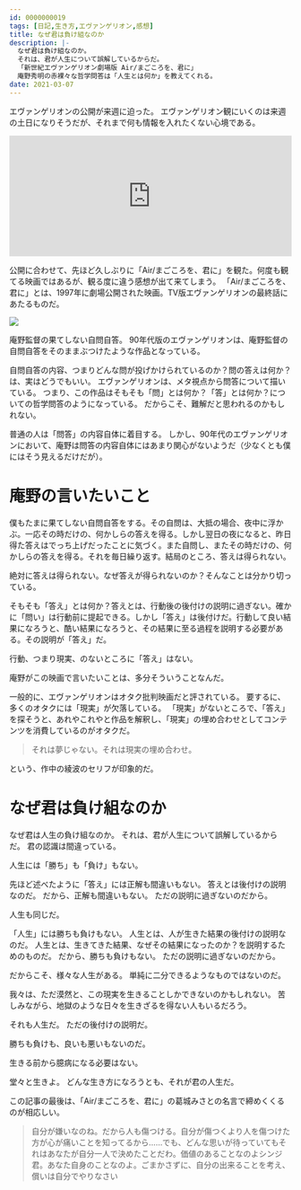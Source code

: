 ```yaml
---
id: 0000000019
tags: [日記,生き方,エヴァンゲリオン,感想]
title: なぜ君は負け組なのか
description: |-
  なぜ君は負け組なのか。
  それは、君が人生について誤解しているからだ。
  「新世紀エヴァンゲリオン劇場版 Air/まごころを、君に」
  庵野秀明の赤裸々な哲学問答は「人生とは何か」を教えてくれる。
date: 2021-03-07
---
```


エヴァンゲリオンの公開が来週に迫った。
エヴァンゲリオン観にいくのは来週の土日になりそうだが、それまで何も情報を入れたくない心境である。

<iframe width="100%" height="215" src="https://www.youtube.com/embed/BdkFQ0A8hic" frameborder="0" allow="accelerometer; autoplay; clipboard-write; encrypted-media; gyroscope; picture-in-picture" allowfullscreen></iframe>

公開に合わせて、先ほど久しぶりに「Air/まごころを、君に」を観た。何度も観てる映画ではあるが、観る度に違う感想が出て来てしまう。
「Air/まごころを、君に」とは、1997年に劇場公開された映画。TV版エヴァンゲリオンの最終話にあたるものだ。

<a href="https://www.amazon.co.jp/%E6%96%B0%E4%B8%96%E7%B4%80%E3%82%A8%E3%83%B4%E3%82%A1%E3%83%B3%E3%82%B2%E3%83%AA%E3%82%AA%E3%83%B3%E5%8A%87%E5%A0%B4%E7%89%88-Air%EF%BC%8F%E3%81%BE%E3%81%94%E3%81%93%E3%82%8D%E3%82%92%E3%80%81%E5%90%9B%E3%81%AB-%E7%B7%92%E6%96%B9%E6%81%B5%E7%BE%8E/dp/B07VMZ8MP6?&linkCode=li2&tag=taito062507-22&linkId=2aeebd8d39910d5c568a64a8307e6d58&language=ja_JP&ref_=as_li_ss_il" target="_blank"><img border="0" src="//ws-fe.amazon-adsystem.com/widgets/q?_encoding=UTF8&ASIN=B07VMZ8MP6&Format=_SL160_&ID=AsinImage&MarketPlace=JP&ServiceVersion=20070822&WS=1&tag=taito062507-22&language=ja_JP" ></a><img src="https://ir-jp.amazon-adsystem.com/e/ir?t=taito062507-22&language=ja_JP&l=li2&o=9&a=B07VMZ8MP6" width="1" height="1" border="0" alt="" style="border:none !important; margin:0px !important;" />

庵野監督の果てしない自問自答。
90年代版のエヴァンゲリオンは、庵野監督の自問自答をそのままぶつけたような作品となっている。

自問自答の内容、つまりどんな問が投げかけられているのか？問の答えは何か？は、実はどうでもいい。
エヴァンゲリオンは、メタ視点から問答について描いている。
つまり、この作品はそもそも「問」とは何か？「答」とは何か？についての哲学問答のようになっている。
だからこそ、難解だと思われるのかもしれない。

普通の人は「問答」の内容自体に着目する。
しかし、90年代のエヴァンゲリオンにおいて、庵野は問答の内容自体にはあまり関心がないようだ（少なくとも僕にはそう見えるだけだが）。

# 庵野の言いたいこと

僕もたまに果てしない自問自答をする。その自問は、大抵の場合、夜中に浮かぶ。一応その時だけの、何かしらの答えを得る。しかし翌日の夜になると、昨日得た答えはでっち上げだったことに気づく。また自問し、またその時だけの、何かしらの答えを得る。それを毎日繰り返す。結局のところ、答えは得られない。

絶対に答えは得られない。なぜ答えが得られないのか？そんなことは分かり切っている。

そもそも「答え」とは何か？答えとは、行動後の後付けの説明に過ぎない。確かに「問い」は行動前に提起できる。しかし「答え」は後付けだ。行動して良い結果になろうと、酷い結果になろうと、その結果に至る過程を説明する必要がある。その説明が「答え」だ。

行動、つまり現実、のないところに「答え」はない。

庵野がこの映画で言いたいことは、多分そういうことなんだ。

一般的に、エヴァンゲリオンはオタク批判映画だと評されている。
要するに、多くのオタクには「現実」が欠落している。
「現実」がないところで、「答え」を探そうと、あれやこれやと作品を解釈し、「現実」の埋め合わせとしてコンテンツを消費しているのがオタクだ。

> それは夢じゃない。それは現実の埋め合わせ。

という、作中の綾波のセリフが印象的だ。

# なぜ君は負け組なのか

なぜ君は人生の負け組なのか。
それは、君が人生について誤解しているからだ。
君の認識は間違っている。

人生には「勝ち」も「負け」もない。

先ほど述べたように「答え」には正解も間違いもない。
答えとは後付けの説明なのだ。
だから、正解も間違いもない。
ただの説明に過ぎないのだから。

人生も同じだ。

「人生」には勝ちも負けもない。
人生とは、人が生きた結果の後付けの説明なのだ。
人生とは、生きてきた結果、なぜその結果になったのか？を説明するためのものだ。
だから、勝ちも負けもない。
ただの説明に過ぎないのだから。

だからこそ、様々な人生がある。
単純に二分できるようなものではないのだ。

我々は、ただ漠然と、この現実を生きることしかできないのかもしれない。
苦しみながら、地獄のような日々を生きざるを得ない人もいるだろう。

それも人生だ。
ただの後付けの説明だ。

勝ちも負けも、良いも悪いもないのだ。

生きる前から臆病になる必要はない。

堂々と生きよ。
どんな生き方になろうとも、それが君の人生だ。

この記事の最後は、「Air/まごころを、君に」の葛城みさとの名言で締めくくるのが相応しい。

> 自分が嫌いなのね。だから人も傷つける。自分が傷つくより人を傷つけた方が心が痛いことを知ってるから……でも、どんな思いが待っていてもそれはあなたが自分一人で決めたことだわ。価値のあることなのよシンジ君。あなた自身のことなのよ。ごまかさずに、自分の出来ることを考え、償いは自分でやりなさい
